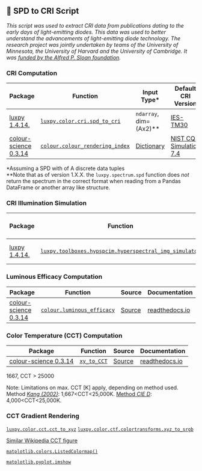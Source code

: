 ## 🌈 SPD to CRI Script

_This script was used to extract CRI data from publications dating to the early days of light-emitting diodes. This data was used to better understand the advancements of light-emitting diode technology. The research project was jointly undertaken by teams of the University of Minnesota, the University of Harvard and the University of Cambridge. It was [funded by the Alfred P. Sloan foundation](https://sloan.org/grant-detail/8567)._

### CRI Computation

| Package | Function | Input Type* | Default CRI Version | Documentation |
| ------- | -------- | ----- | ----------- | ------------- |
| [luxpy 1.4.14.](https://github.com/ksmet1977/luxpy) | [`luxpy.color.cri.spd_to_cri`](https://ksmet1977.github.io/luxpy/build/html/color.html?highlight=spd_to_cri#luxpy.color.cri.spd_to_cri) | `ndarray`, dim=(Ax2)** | [IES-TM30](https://web.archive.org/web/20191220085010/https://www.ies.org/product/ies-method-for-evaluating-light-source-color-rendition/) |[readthedocs.io](https://ksmet1977.github.io/luxpy/build/html/index.html) |
| [colour-science 0.3.14](https://www.colour-science.org/) | [`colour.colour_rendering_index`](https://colour.readthedocs.io/en/develop/generated/colour.colour_rendering_index.html#colour.colour_rendering_index) | [Dictionary](https://colour.readthedocs.io/en/develop/generated/colour.SpectralDistribution.html#colour.SpectralDistribution) | [NIST CQS Simulation 7.4](https://drive.google.com/file/d/1PsuU6QjUJjCX6tQyCud6ul2Tbs8rYWW9) |[readthedocs.io](https://colour.readthedocs.io/en/develop/index.html)|

\*Assuming a SPD with of A discrete data tuples \
\**Note that as of version 1.X.X. the `luxpy.spectrum.spd` function does _not_ return the spectrum in the correct format when reading from a Pandas DataFrame or another array like structure.

### CRI Illumination Simulation

| Package | Function | Input Type* | Default CRI Version | Documentation |
| ------- | -------- | ----- | ----------- | ------------- |
| [luxpy 1.4.14.](https://github.com/ksmet1977/luxpy) | [`luxpy.toolboxes.hypspcim.hyperspectral_img_simulator`](https://ksmet1977.github.io/luxpy/build/html/_modules/luxpy/toolboxes/hypspcim/hyperspectral_img_simulator.html) | `ndarray`, dim=(Ax2)** | [IES-TM30](https://web.archive.org/web/20191220085010/https://www.ies.org/product/ies-method-for-evaluating-light-source-color-rendition/) |[readthedocs.io](https://ksmet1977.github.io/luxpy/build/html/index.html) |

### Luminous Efficacy Computation

| Package | Function | Source | Documentation |
| ------ | -------- | ------ | ------------- |
| [colour-science 0.3.14](https://www.colour-science.org/) | [`colour.luminous_efficacy`](https://www.colour-science.org/) | [Source](https://colour.readthedocs.io/en/latest/_modules/colour/colorimetry/photometry.html#luminous_efficacy) | [readthedocs.io](https://colour.readthedocs.io/en/latest/index.html) |

### Color Temperature (CCT) Computation

| Package | Function | Source | Documentation |
| ------ | -------- | ------ | ------------- |
| [colour-science 0.3.14](https://www.colour-science.org/) | [`xy_to_CCT`](https://colour.readthedocs.io/en/latest/colour.temperature.html?highlight=color%20temperature#correlated-colour-temperature) | [Source](https://colour.readthedocs.io/en/latest/_modules/colour/temperature.html#xy_to_CCT) | [readthedocs.io](https://colour.readthedocs.io/en/latest/index.html) |
1667, CCT > 25000

Note: Limitations on max. CCT [K] apply, depending on method used. Method [*Kang (2002)*](https://github.com/michaelweinold/colour/blob/develop/colour/temperature/kang2002.py): 1,667<CCT<25,000K.   [Method *CIE D*](https://github.com/michaelweinold/colour/blob/develop/colour/temperature/cie_d.py): 4,000<CCT<25,000K.

### CCT Gradient Rendering

[`luxpy.color.cct.cct_to_xyz`](https://ksmet1977.github.io/luxpy/build/html/color.html?highlight=color%20temperature#luxpy.color.cct.cct_to_xyz)
[`luxpy.color.ctf.colortransforms.xyz_to_srgb`](https://ksmet1977.github.io/luxpy/build/html/color.html?highlight=rgb#luxpy.color.ctf.colortransforms.xyz_to_srgb)

[Similar Wikipedia CCT figure](https://commons.wikimedia.org/wiki/File:Color_temperature_black_body_800-12200K.svg)

[`matplotlib.colors.ListedColormap()`](https://matplotlib.org/2.0.2/api/colors_api.html#matplotlib.colors.ListedColormap)

[`matplotlib.pyplot.imshow`](https://matplotlib.org/3.1.1/api/_as_gen/matplotlib.pyplot.imshow.html#matplotlib-pyplot-imshow)

